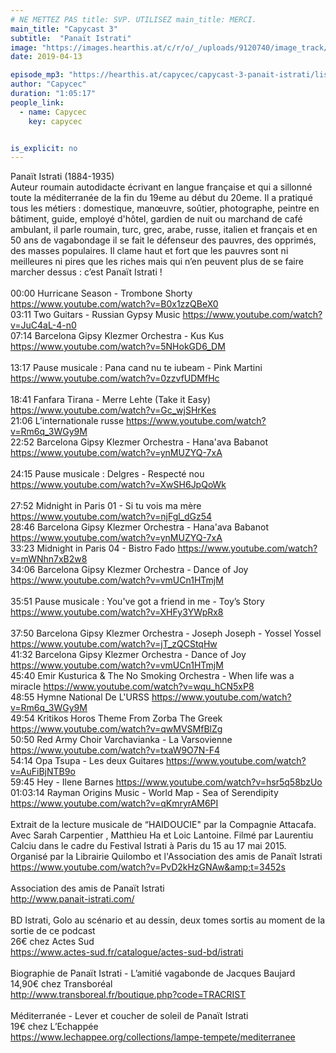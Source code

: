 ```yaml
---
# NE METTEZ PAS title: SVP. UTILISEZ main_title: MERCI.
main_title: "Capycast 3"
subtitle:  "Panaït Istrati"
image: "https://images.hearthis.at/c/r/o/_/uploads/9120740/image_track/3012882/w1400_h1400_q70_m1555159435----cropped_1555159417389.jpg"
date: 2019-04-13

episode_mp3: "https://hearthis.at/capycec/capycast-3-panait-istrati/listen.mp3?s=SHo"
author: "Capycec"
duration: "1:05:17"
people_link: 
  - name: Capycec
    key: capycec


is_explicit: no
---
```


<PodcastHeader/>

<!-- ECRIRE LA DESCRIPTION DE L'EPISODE SOUS CETTE LIGNE -->
Panaït Istrati (1884-1935)<br>Auteur roumain autodidacte écrivant en langue française et qui a sillonné toute la méditerranée de la fin du 19eme au début du 20eme. Il a pratiqué tous les métiers : domestique, manœuvre, soûtier, photographe, peintre en bâtiment, guide, employé d'hôtel, gardien de nuit ou marchand de café ambulant, il parle roumain, turc, grec, arabe, russe, italien et français et en 50 ans de vagabondage il se fait le défenseur des pauvres, des opprimés, des masses populaires. Il clame haut et fort que les pauvres sont ni meilleures ni pires que les riches mais qui n’en peuvent plus de se faire marcher dessus : c’est Panaït Istrati ! <br><br>00:00 Hurricane Season - Trombone Shorty https://www.youtube.com/watch?v=B0x1zzQBeX0<br>03:11 Two Guitars - Russian Gypsy Music https://www.youtube.com/watch?v=JuC4aL-4-n0<br>07:14 Barcelona Gipsy Klezmer Orchestra - Kus Kus https://www.youtube.com/watch?v=5NHokGD6_DM<br><br>13:17 Pause musicale : Pana cand nu te iubeam - Pink Martini https://www.youtube.com/watch?v=0zzvfUDMfHc<br><br>18:41 Fanfara Tirana - Merre Lehte (Take it Easy) https://www.youtube.com/watch?v=Gc_wjSHrKes<br>21:06 L’internationale russe https://www.youtube.com/watch?v=Rm6q_3WGy9M<br>22:52 Barcelona Gipsy Klezmer Orchestra - Hana'ava Babanot https://www.youtube.com/watch?v=ynMUZYQ-7xA<br><br>24:15 Pause musicale : Delgres - Respecté nou https://www.youtube.com/watch?v=XwSH6JpQoWk<br><br>27:52 Midnight in Paris 01 - Si tu vois ma mère https://www.youtube.com/watch?v=njFgl_dGz54<br>28:46 Barcelona Gipsy Klezmer Orchestra - Hana'ava Babanot https://www.youtube.com/watch?v=ynMUZYQ-7xA<br>33:23 Midnight in Paris 04 - Bistro Fado https://www.youtube.com/watch?v=mWNhn7xB2w8<br>34:06 Barcelona Gipsy Klezmer Orchestra - Dance of Joy https://www.youtube.com/watch?v=vmUCn1HTmjM<br><br>35:51 Pause musicale : You've got a friend in me - Toy’s Story https://www.youtube.com/watch?v=XHFy3YWpRx8<br><br>37:50 Barcelona Gipsy Klezmer Orchestra - Joseph Joseph - Yossel Yossel https://www.youtube.com/watch?v=jT_zQCStqHw<br>41:32 Barcelona Gipsy Klezmer Orchestra - Dance of Joy https://www.youtube.com/watch?v=vmUCn1HTmjM<br>45:40 Emir Kusturica &amp; The No Smoking Orchestra - When life was a miracle https://www.youtube.com/watch?v=wqu_hCN5xP8<br>48:55 Hymne National De L'URSS https://www.youtube.com/watch?v=Rm6q_3WGy9M<br>49:54 Kritikos Horos Theme From Zorba The Greek https://www.youtube.com/watch?v=qwMVSMfBlZg<br>50:50 Red Army Choir Varchavianka - La Varsovienne https://www.youtube.com/watch?v=txaW9O7N-F4<br>54:14 Opa Tsupa - Les deux Guitares https://www.youtube.com/watch?v=AuFiBjNTB9o<br>59:45 Hey - Ilene Barnes https://www.youtube.com/watch?v=hsr5q58bzUo<br>01:03:14 Rayman Origins Music - World Map - Sea of Serendipity https://www.youtube.com/watch?v=qKmryrAM6PI<br><br>Extrait de la lecture musicale de “HAIDOUCIE" par la Compagnie Attacafa.<br>Avec Sarah Carpentier , Matthieu Ha et Loic Lantoine. Filmé par Laurentiu Calciu dans le cadre du Festival Istrati à Paris du 15 au 17 mai 2015. Organisé par la Librairie Quilombo et l'Association des amis de Panaït Istrati<br>https://www.youtube.com/watch?v=PvD2kHzGNAw&amp;t=3452s<br><br>Association des amis de Panaït Istrati<br>http://www.panait-istrati.com/<br><br>BD Istrati, Golo au scénario et au dessin, deux tomes sortis au moment de la sortie de ce podcast<br>26€ chez Actes Sud<br>https://www.actes-sud.fr/catalogue/actes-sud-bd/istrati<br><br>Biographie de Panaït Istrati - L’amitié vagabonde de Jacques Baujard<br>14,90€ chez Transboréal<br>http://www.transboreal.fr/boutique.php?code=TRACRIST<br><br>Méditerranée - Lever et coucher de soleil de Panaït Istrati<br>19€ chez L’Echappée<br>https://www.lechappee.org/collections/lampe-tempete/mediterranee<br>


